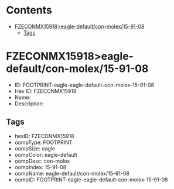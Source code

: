 



Contents
========

* [FZECONMX15918>eagle-default/con-molex/15-91-08](#fzeconmx15918eagle-defaultcon-molex15-91-08)
	* [Tags](#tags)

# FZECONMX15918>eagle-default/con-molex/15-91-08

- ID: FOOTPRINT-eagle-eagle-default-con-molex-15-91-08
- Hex ID: FZECONMX15918
- Name: 
- Description: 

## Tags

- hexID: FZECONMX15918
- oompType: FOOTPRINT
- oompSize: eagle
- oompColor: eagle-default
- oompDesc: con-molex
- oompIndex: 15-91-08
- oompName: eagle-default/con-molex/15-91-08
- oompID: FOOTPRINT-eagle-eagle-default-con-molex-15-91-08
